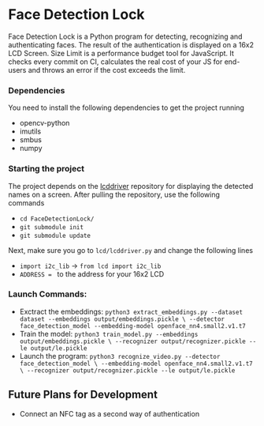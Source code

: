 # Face Detection Lock

Face Detection Lock is a Python program for detecting, recognizing and authenticating faces. The result of the authentication is displayed on a 16x2 LCD Screen. 
Size Limit is a performance budget tool for JavaScript. It checks every commit
on CI, calculates the real cost of your JS for end-users and throws an error
if the cost exceeds the limit.

### Dependencies
You need to install the following dependencies to get the project running
* opencv-python
* imutils
* smbus
* numpy

### Starting the project
The project depends on the [lcddriver](www.example.com) repository for displaying the detected names on a screen. After pulling the repository, use the following commands
* `cd FaceDetectionLock/`
* `git submodule init`
* `git submodule update`

Next, make sure you go to `lcd/lcddriver.py` and change the following lines
* `import i2c_lib` -> `from lcd import i2c_lib`
* `ADDRESS = ` to the address for your 16x2 LCD 

### Launch Commands:
* Exctract the embeddings:
`python3 extract_embeddings.py --dataset dataset --embeddings output/embeddings.pickle \
	--detector face_detection_model --embedding-model openface_nn4.small2.v1.t7`
* Train the model:
`python3 train_model.py --embeddings output/embeddings.pickle \
	--recognizer output/recognizer.pickle --le output/le.pickle`
* Launch the program:
`python3 recognize_video.py --detector face_detection_model \
	--embedding-model openface_nn4.small2.v1.t7 \
	--recognizer output/recognizer.pickle --le output/le.pickle`

## Future Plans for Development
* Connect an NFC tag as a second way of authentication

